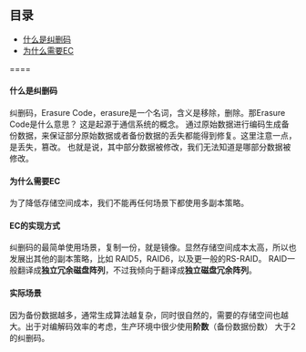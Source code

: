 ## 目录
- [什么是纠删码](#什么是纠删码)
- [为什么需要EC](#为什么需要EC)

====
#### 什么是纠删码
纠删码，Erasure Code，erasure是一个名词，含义是移除，删除。那Erasure Code是什么意思？ 这是起源于通信系统的概念。
通过原始数据进行编码生成备份数据，来保证部分原始数据或者备份数据的丢失都能得到修复。这里注意一点，是丢失，篡改。
也就是说，其中部分数据被修改，我们无法知道是哪部分数据被修改。

#### 为什么需要EC
为了降低存储空间成本，我们不能再任何场景下都使用多副本策略。

#### EC的实现方式
纠删码的最简单使用场景，复制一份，就是镜像。显然存储空间成本太高，所以也发展出其他的副本策略，比如 RAID5，RAID6，以及更一般的RS-RAID。
RAID一般翻译成**独立冗余磁盘阵列**，不过我倾向于翻译成**独立磁盘冗余阵列**。


#### 实际场景
因为备份数据越多，通常生成算法越复杂，同时很自然的，需要的存储空间也越大。出于对编解码效率的考虑，生产环境中很少使用**阶数**（备份数据份数） 大于2的纠删码。
